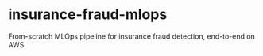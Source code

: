 # insurance-fraud-mlops
From-scratch MLOps pipeline for insurance fraud detection, end-to-end on AWS 
